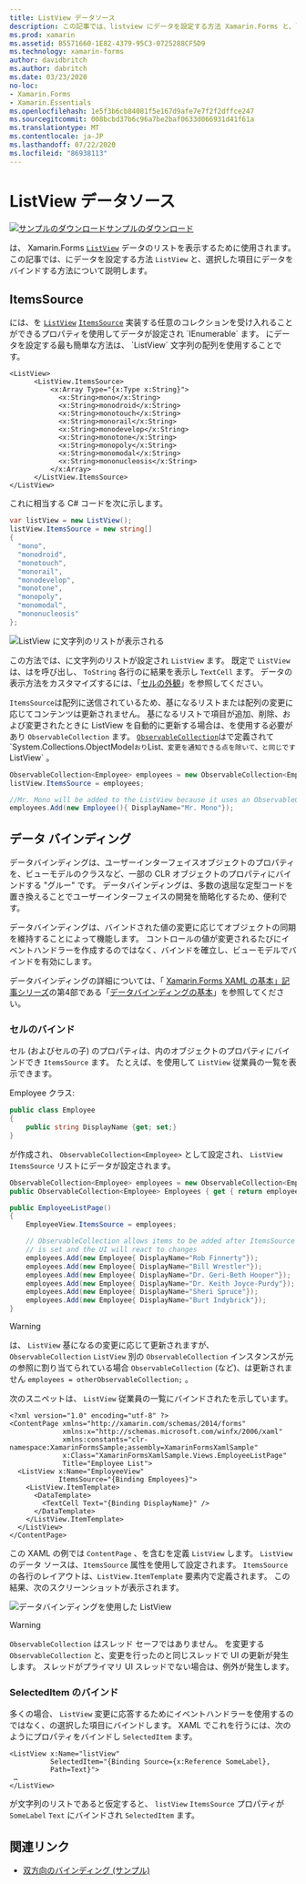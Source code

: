 ```yaml
---
title: ListView データソース
description: この記事では、listview にデータを設定する方法 Xamarin.Forms と、listview でデータバインディングを使用する方法について説明します。
ms.prod: xamarin
ms.assetid: B5571660-1E82-4379-95C3-0725288CF5D9
ms.technology: xamarin-forms
author: davidbritch
ms.author: dabritch
ms.date: 03/23/2020
no-loc:
- Xamarin.Forms
- Xamarin.Essentials
ms.openlocfilehash: 1e5f3b6cb84081f5e167d9afe7e7f2f2dffce247
ms.sourcegitcommit: 008bcbd37b6c96a7be2baf0633d066931d41f61a
ms.translationtype: MT
ms.contentlocale: ja-JP
ms.lasthandoff: 07/22/2020
ms.locfileid: "86938113"
---
```

# <a name="listview-data-sources"></a>ListView データソース

[![サンプルのダウンロード](~/media/shared/download.png)サンプルのダウンロード](https://docs.microsoft.com/samples/xamarin/xamarin-forms-samples/userinterface-listview-switchentrytwobinding)

は、 Xamarin.Forms [`ListView`](xref:Xamarin.Forms.ListView) データのリストを表示するために使用されます。 この記事では、にデータを設定する方法 `ListView` と、選択した項目にデータをバインドする方法について説明します。

## <a name="itemssource"></a>ItemsSource

には、を [`ListView`](xref:Xamarin.Forms.ListView) [`ItemsSource`](xref:Xamarin.Forms.ItemsView`1.ItemsSource) 実装する任意のコレクションを受け入れることができるプロパティを使用してデータが設定され `IEnumerable` ます。 にデータを設定する最も簡単な方法は、 `ListView` 文字列の配列を使用することです。

```xaml
<ListView>
      <ListView.ItemsSource>
          <x:Array Type="{x:Type x:String}">
            <x:String>mono</x:String>
            <x:String>monodroid</x:String>
            <x:String>monotouch</x:String>
            <x:String>monorail</x:String>
            <x:String>monodevelop</x:String>
            <x:String>monotone</x:String>
            <x:String>monopoly</x:String>
            <x:String>monomodal</x:String>
            <x:String>mononucleosis</x:String>
          </x:Array>
      </ListView.ItemsSource>
</ListView>
```

これに相当する C# コードを次に示します。

```csharp
var listView = new ListView();
listView.ItemsSource = new string[]
{
  "mono",
  "monodroid",
  "monotouch",
  "monorail",
  "monodevelop",
  "monotone",
  "monopoly",
  "monomodal",
  "mononucleosis"
};
```

![ListView に文字列のリストが表示される](data-and-databinding-images/itemssource-simple.png)

この方法では、に文字列のリストが設定され `ListView` ます。 既定で `ListView` は、はを呼び出し、 `ToString` 各行のに結果を表示し `TextCell` ます。 データの表示方法をカスタマイズするには、「[セルの外観](~/xamarin-forms/user-interface/listview/customizing-cell-appearance.md)」を参照してください。

`ItemsSource`は配列に送信されているため、基になるリストまたは配列の変更に応じてコンテンツは更新されません。 基になるリストで項目が追加、削除、および変更されたときに ListView を自動的に更新する場合は、を使用する必要があり `ObservableCollection` ます。 [`ObservableCollection`](xref:System.Collections.ObjectModel.ObservableCollection`1)はで定義されて `System.Collections.ObjectModel` おり `List` 、変更を通知できる点を除いて、と同じです `ListView` 。

```csharp
ObservableCollection<Employee> employees = new ObservableCollection<Employee>();
listView.ItemsSource = employees;

//Mr. Mono will be added to the ListView because it uses an ObservableCollection
employees.Add(new Employee(){ DisplayName="Mr. Mono"});
```

## <a name="data-binding"></a>データ バインディング

データバインディングは、ユーザーインターフェイスオブジェクトのプロパティを、ビューモデルのクラスなど、一部の CLR オブジェクトのプロパティにバインドする "グルー" です。 データバインディングは、多数の退屈な定型コードを置き換えることでユーザーインターフェイスの開発を簡略化するため、便利です。

データバインディングは、バインドされた値の変更に応じてオブジェクトの同期を維持することによって機能します。 コントロールの値が変更されるたびにイベントハンドラーを作成するのではなく、バインドを確立し、ビューモデルでバインドを有効にします。

データバインディングの詳細については、「 [ Xamarin.Forms XAML の基本」記事シリーズ](~/xamarin-forms/xaml/xaml-basics/index.md)の第4部である「[データバインディングの基本](~/xamarin-forms/xaml/xaml-basics/data-binding-basics.md)」を参照してください。

### <a name="binding-cells"></a>セルのバインド

セル (およびセルの子) のプロパティは、内のオブジェクトのプロパティにバインドでき `ItemsSource` ます。 たとえば、を使用して `ListView` 従業員の一覧を表示できます。

Employee クラス:

```csharp
public class Employee
{
    public string DisplayName {get; set;}
}
```

が作成され、 `ObservableCollection<Employee>` として設定され、 `ListView` `ItemsSource` リストにデータが設定されます。

```csharp
ObservableCollection<Employee> employees = new ObservableCollection<Employee>();
public ObservableCollection<Employee> Employees { get { return employees; }}

public EmployeeListPage()
{
    EmployeeView.ItemsSource = employees;

    // ObservableCollection allows items to be added after ItemsSource
    // is set and the UI will react to changes
    employees.Add(new Employee{ DisplayName="Rob Finnerty"});
    employees.Add(new Employee{ DisplayName="Bill Wrestler"});
    employees.Add(new Employee{ DisplayName="Dr. Geri-Beth Hooper"});
    employees.Add(new Employee{ DisplayName="Dr. Keith Joyce-Purdy"});
    employees.Add(new Employee{ DisplayName="Sheri Spruce"});
    employees.Add(new Employee{ DisplayName="Burt Indybrick"});
}
```

> [!WARNING]
> は、 `ListView` 基になるの変更に応じて更新されますが、 `ObservableCollection` `ListView` 別の `ObservableCollection` インスタンスが元の参照に割り当てられている場合 `ObservableCollection` (など)、は更新されません `employees = otherObservableCollection;` 。

次のスニペットは、 `ListView` 従業員の一覧にバインドされたを示しています。

```xaml
<?xml version="1.0" encoding="utf-8" ?>
<ContentPage xmlns="http://xamarin.com/schemas/2014/forms"
             xmlns:x="http://schemas.microsoft.com/winfx/2006/xaml"
             xmlns:constants="clr-namespace:XamarinFormsSample;assembly=XamarinFormsXamlSample"
             x:Class="XamarinFormsXamlSample.Views.EmployeeListPage"
             Title="Employee List">
  <ListView x:Name="EmployeeView"
            ItemsSource="{Binding Employees}">
    <ListView.ItemTemplate>
      <DataTemplate>
        <TextCell Text="{Binding DisplayName}" />
      </DataTemplate>
    </ListView.ItemTemplate>
  </ListView>
</ContentPage>
```

この XAML の例では `ContentPage` 、を含むを定義 `ListView` します。 `ListView` のデータ ソースは、`ItemsSource` 属性を使用して設定されます。 `ItemsSource` の各行のレイアウトは、`ListView.ItemTemplate` 要素内で定義されます。 この結果、次のスクリーンショットが表示されます。

![データバインディングを使用した ListView](data-and-databinding-images/bound-data.png)

> [!WARNING]
> `ObservableCollection` はスレッド セーフではありません。 を変更する `ObservableCollection` と、変更を行ったのと同じスレッドで UI の更新が発生します。 スレッドがプライマリ UI スレッドでない場合は、例外が発生します。

### <a name="binding-selecteditem"></a>SelectedItem のバインド

多くの場合、 `ListView` 変更に応答するためにイベントハンドラーを使用するのではなく、の選択した項目にバインドします。 XAML でこれを行うには、次のようにプロパティをバインドし `SelectedItem` ます。

```xaml
<ListView x:Name="listView"
          SelectedItem="{Binding Source={x:Reference SomeLabel},
          Path=Text}">
 …
</ListView>
```

が文字列のリストであると仮定すると、 `listView` `ItemsSource` プロパティが `SomeLabel` `Text` にバインドされ `SelectedItem` ます。

## <a name="related-links"></a>関連リンク

- [双方向のバインディング (サンプル)](https://docs.microsoft.com/samples/xamarin/xamarin-forms-samples/userinterface-listview-switchentrytwobinding)
